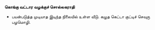 **கொங்கு வட்டார வழக்குச் சொல்லகராதி**
- பயன்படுத்த முடியாத இடிந்த நிலையில் உள்ள வீடு. கழுத கெட்டா குட்டிச் செவுரு பழமொழி.

